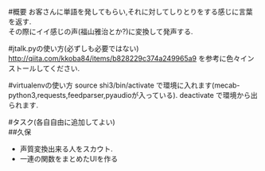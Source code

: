 #概要
お客さんに単語を発してもらい,それに対してしりとりをする感じに言葉を返す.  
その際にイイ感じの声(福山雅治とか?)に変換して発声する.

#jtalk.pyの使い方(必ずしも必要ではない)
http://qiita.com/kkoba84/items/b828229c374a249965a9 を参考に色々インストールしてください.

#virtualenvの使い方
source shi3/bin/activate で環境に入れます(mecab-python3,requests,feedparser,pyaudioが入っている).
deactivate で環境から出られます.

#タスク(各自自由に追加してよい)  
##久保
* 声質変換出来る人をスカウト.
* 一連の関数をまとめたUIを作る
